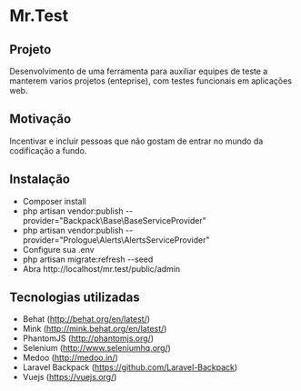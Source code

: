 # Mr.Test

## Projeto

Desenvolvimento de uma ferramenta para auxiliar equipes de teste a manterem 
varios projetos (enteprise), com testes funcionais em aplicações web.

## Motivação

Incentivar e incluir pessoas que não gostam de entrar no mundo da codificação
a fundo.

## Instalação

- Composer install
- php artisan vendor:publish --provider="Backpack\Base\BaseServiceProvider"
- php artisan vendor:publish --provider="Prologue\Alerts\AlertsServiceProvider"
- Configure sua .env
- php artisan migrate:refresh --seed
- Abra http://localhost/mr.test/public/admin

## Tecnologias utilizadas

- Behat (http://behat.org/en/latest/)
- Mink (http://mink.behat.org/en/latest/)
- PhantomJS (http://phantomjs.org/)
- Selenium (http://www.seleniumhq.org/)
- Medoo (http://medoo.in/)
- Laravel Backpack (https://github.com/Laravel-Backpack)
- Vuejs (https://vuejs.org/)